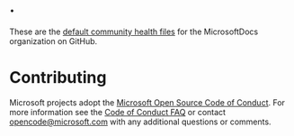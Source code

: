# .



These are the [default community health files](https://help.github.com/en/articles/creating-a-default-community-health-file-for-your-organization) for the MicrosoftDocs organization on GitHub.

# Contributing

Microsoft projects adopt the [Microsoft Open Source Code of Conduct](https://opensource.microsoft.com/codeofconduct/). For more information see the [Code of Conduct FAQ](https://opensource.microsoft.com/codeofconduct/faq/) or contact [opencode@microsoft.com](mailto:opencode@microsoft.com) with any additional questions or comments.
